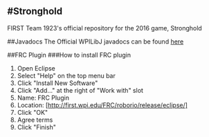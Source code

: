 #Stronghold 
---

FIRST Team 1923's official repository for the 2016 game, Stronghold

##Javadocs
The Official WPILibJ javadocs can be found
[here](https://dl.dropboxusercontent.com/u/103694004/javadoc/index.html) 

##FRC Plugin
###How to install FRC plugin
1. Open Eclipse
2. Select "Help" on the top menu bar
3. Click "Install New Software"
4. Click "Add..."  at the right of "Work with" slot
5. Name: FRC Plugin
6. Location: [http://first.wpi.edu/FRC/roborio/release/eclipse/]
7. Click "OK"
8. Agree terms
9. Click "Finish"